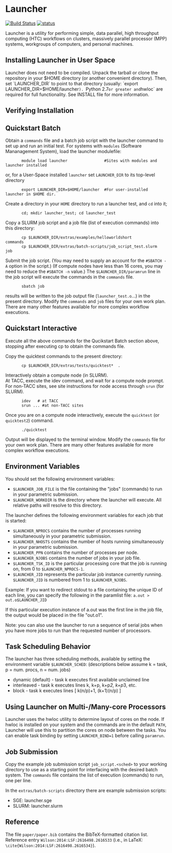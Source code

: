 # Launcher
[![Build Status](https://travis-ci.org/marshalllerner/launcher.svg?branch=master)](https://travis-ci.org/marshalllerner/launcher)
[![status](http://joss.theoj.org/papers/7b5df63cd8a40f557d66051695d300a7/status.svg)](http://joss.theoj.org/papers/7b5df63cd8a40f557d66051695d300a7)

Launcher is a utility for performing simple, data parallel, high throughput computing (HTC) workflows on clusters, 
massively parallel processor (MPP) systems, workgroups of computers, and personal machines.

## Installing Launcher in User Space
Launcher does not need to be compiled. 
Unpack the tarball or clone the repository in your $HOME directory (or another convenient directory). 
Then, set `LAUNCHER_DIR` to point to that directory (usually: `export LAUNCHER_DIR=$HOME/launcher`).
`Python 2.7` or greater and `hwloc` are required for full functionality. 
See INSTALL file for more information.

## Verifying Installation

## Quickstart Batch
Obtain a `commands` file and a batch job script with the launcher command to set up and run an initial test.
For systems with `modules` (Software Mananagement System), load the launcher modulefile:

```shell
       module load launcher                #Sites with modules and launcher installed
```
   
or, for a User-Space installed `launcher` set `LAUNCHER_DIR` to its top-level directory 
   
```shell
       export LAUNCHER_DIR=$HOME/launcher  #For user-installed launcher in $HOME dir.
```
   
Create a directory in your `HOME` directory to run a launcher test, and `cd` into it;
   
```shell
       cd; mkdir launcher_test; cd launcher_test
```
   
Copy a SLURM job script and a job file (list of execution commands) into this directory:
   
```shell
       cp $LAUNCHER_DIR/extras/examples/helloworldshort             commands
       cp $LAUNCHER_DIR/extras/batch-scripts/job_script_test.slurm  job
```

Submit the job script. 
(You may need to supply an account for the `#SBATCH -A` option in the script.)
(If compute nodes have less than 16 cores, you may need to reduce the `#SBATCH -n` value.)
The `$LAUNCHER_DIR/paramrun` line in the job script will execute the commands in the `commands` file.

```shell
       sbatch job
```

results will be written to the job output file (`launcher_test.o`...) in the present directory.
Modify the `commands` and `job` files for your own work plan.  There are many other features
available for more complex workflow executions. 

## Quickstart Interactive
Execute all the above commands for the Qucikstart Batch section above, stopping
after executing  cp to obtain the commands file.

Copy the quicktest commands to the present directory:

```shell
       cp $LAUNCHER_DIR/extras/tests/quicktest*  .
```

Interactively obtain a compute node (in SLURM).  
At TACC, execute the idev command, and wait for a compute node prompt.
For non-TACC sites, see site instructions for node access through `srun` (for SLURM).

```shell
       idev   # at TACC
       srun ... #at non-TACC sites
```

Once you are on a compute node interactively, execute the `quicktest` (or `quicktest2`) command.

```shell
       ./quicktest
```

Output will be displayed to the terminal window.
Modify the `commands` file for your own work plan.  There are many other features
available for more complex workflow executions. 

## Environment Variables

You should set the following environment variables:

* `$LAUNCHER_JOB_FILE` is the file containing the "jobs" (commands) to run in your parametric submission.
* `$LAUNCHER_WORKDIR` is the directory where the launcher will execute. All relative paths will resolve to this directory.

The launcher defines the following environment variables for each job that is started:

* `$LAUNCHER_NPROCS` contains the number of processes running simultaneously in your parametric submission.
* `$LAUNCHER_NHOSTS` contains the number of hosts running simultaneously in your parametric submission.
* `$LAUNCHER_PPN` contains the number of processes per node.
* `$LAUNCHER_NJOBS` contains the number of jobs in your job file.
* `$LAUNCHER_TSK_ID` is the particular processing core that the job is running on, from 0 to `$LAUNCHER_NPROCS-1`.
* `$LAUNCHER_JID` represents the particular job instance currently running. `$LAUNCHER_JID` is numbered from 1 to `$LAUNCHER_NJOBS`.

Example: If you want to redirect stdout to a file containing the unique ID of each line, you can specify the following in the paramlist file: ```a.out > out.o$LAUNCHER_JID```

If this particular execution instance of a.out was the first line in the job file, the output would be placed in the file "out.o1".

Note: you can also use the launcher to run a sequence of serial jobs when you have more jobs to run than the requested number of processors.  

## Task Scheduling Behavior

The launcher has three scheduling methods, available by setting the environment variable `$LAUNCHER_SCHED`: (descriptions below assume k = task, p = num. procs, n = num. jobs)

* dynamic (default) - task k executes first available unclaimed line
* interleaved - task k executes lines k, k+p, k+p*2, k+p*3, etc.
* block - task k executes lines [ k(n/p)+1, (k+1)(n/p) ]

## Using Launcher on Multi-/Many-core Processors
Launcher uses the hwloc utility to determine layout of cores on the node. If hwloc is installed on your system and the commands are in the default `PATH`, Launcher will use this to partition the cores on node between the tasks. You can enable task binding by setting `LAUNCHER_BIND=1` before calling `paramrun`.

## Job Submission

Copy the example job submission script `job_script.<sched>` to your working directory to use as a starting point for interfacing with the desired batch system.
The `commands` file contains the list of execution (commands) to run, one per line.

In the `extras/batch-scripts`  directory there are example submission scripts:
  * SGE:   launcher.sge
  * SLURM: launcher.slurm

## Reference
The file `paper/paper.bib` contains the BibTeX-formatted citation list. 
Reference entry `Wilson:2014:LSF:2616498.2616533` (i.e., in LaTeX: `\cite{Wilson:2014:LSF:2616498.2616534}`).
